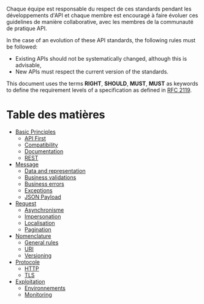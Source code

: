 Chaque équipe est responsable du respect de ces standards pendant les développements d'API et chaque membre est encouragé à faire évoluer ces guidelines de manière collaborative, avec les membres de la communauté de pratique API.

In the case of an evolution of these API standards, the following rules must be followed:

* Existing APIs should not be systematically changed, although this is advisable,
* New APIs must respect the current version of the standards.

This document uses the terms **RIGHT**, **SHOULD**, **MUST**, **MUST** as keywords to define the requirement levels of a specification as defined in [RFC 2119](http://microformats.org/wiki/rfc-2119).

# Table des matières

* [Basic Principles](basic-principles.md.md)
  * [API First](basic-principles.md#api-first)
  * [Compatibility](basic-principles.md#compatibilité)
  * [Documentation](basic-principles.md#documentation)
  * [REST](basic-principles.md#rest)
* [Message](message.md)
  * [Data and representation](message.md#données-et-représentations)
  * [Business validations](message.md#validations-métiers)
  * [Business errors](message.md#erreurs-métiers)
  * [Exceptions](message.md#exception)
  * [JSON Payload](message.md#payload-json)  
* [Request](requête.md)
  * [Asynchronisme](request.md#asynchronisme)
  * [Impersonation](request.md#impersonation)
  * [Localisation](request.md#localisation)
  * [Pagination](request.md#pagination)
* [Nomenclature](nomenclature.md)
  * [General rules](nomenclature.md#règles-générales)
  * [URI](nomenclature.md#uri)
  * [Versioning](nomenclature.md#versioning)
* [Protocole](protocol.md)
  * [HTTP](protocol.md#http)
  * [TLS](protocol.md#tls)
* [Exploitation](operations.md)
  * [Environnements](operations.md#environnements)
  * [Monitoring](operations.md#monitoring)
